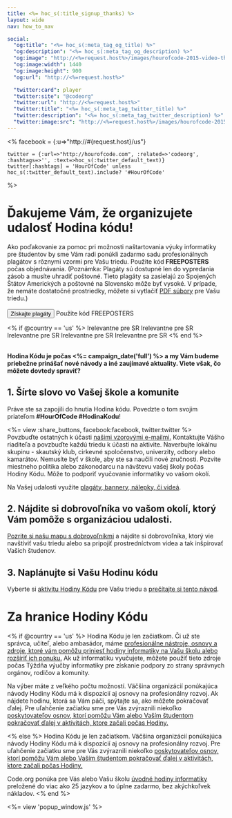```yaml
---
title: <%= hoc_s(:title_signup_thanks) %>
layout: wide
nav: how_to_nav

social:
  "og:title": "<%= hoc_s(:meta_tag_og_title) %>"
  "og:description": "<%= hoc_s(:meta_tag_og_description) %>"
  "og:image": "http://<%=request.host%>/images/hourofcode-2015-video-thumbnail.png"
  "og:image:width": 1440
  "og:image:height": 900
  "og:url": "http://<%=request.host%>"

  "twitter:card": player
  "twitter:site": "@codeorg"
  "twitter:url": "http://<%=request.host%>"
  "twitter:title": "<%= hoc_s(:meta_tag_twitter_title) %>"
  "twitter:description": "<%= hoc_s(:meta_tag_twitter_description) %>"
  "twitter:image:src": "http://<%=request.host%>/images/hourofcode-2015-video-thumbnail.png"
---
```

<%
    facebook = {:u=>"http://#{request.host}/us"}

    twitter = {:url=>"http://hourofcode.com", :related=>'codeorg', :hashtags=>'', :text=>hoc_s(:twitter_default_text)}
    twitter[:hashtags] = 'HourOfCode' unless hoc_s(:twitter_default_text).include? '#HourOfCode'
%>

# Ďakujeme Vám, že organizujete udalosť Hodina kódu!

Ako poďakovanie za pomoc pri možnosti naštartovania výuky informatiky pre študentov by sme Vám radi ponúkli zadarmo sadu profesionálnych plagátov s rôznymi vzormi pre Vašu triedu. Použite kód **FREEPOSTERS** počas objednávania. (Poznámka: Plagáty sú dostupné len do vypredania zásob a musíte uhradiť poštovné. Tieto plagáty sa zasielajú zo Spojených Štátov Amerických a poštovné na Slovensko môže byť vysoké. V prípade, že nemáte dostatočné prostriedky, môžete si vytlačiť [PDF súbory](https://code.org/inspire) pre Vašu triedu.)  
<br /> [<button>Získajte plagáty</button>](https://store.code.org/products/code-org-posters-set-of-12) Použite kód FREEPOSTERS

<% if @country == 'us' %> Irelevantne pre SR Irelevantne pre SR Irelevantne pre SR Irelevantne pre SR Irelevantne pre SR <% end %>

<br /> **Hodina Kódu je počas <%= campaign_date('full') %> a my Vám budeme priebežne prinášať nové návody a iné zaujímavé aktuality. Viete však, čo môžete dovtedy spraviť?**

## 1. Šírte slovo vo Vašej škole a komunite

Práve ste sa zapojili do hnutia Hodina kódu. Povedzte o tom svojim priateľom **#HourOfCode #HodinaKodu**!

<%= view :share_buttons, facebook:facebook, twitter:twitter %> <br /> Povzbuďte ostatných k účasti [našimi vzorovými e-mailmi.](<%= resolve_url('/promote/resources#sample-emails') %>) Kontaktujte Vášho riaditeľa a povzbuďte každú triedu k účasti na aktivite. Naverbujte lokálnu skupinu - skautský klub, cirkevné spoločenstvo, univerzity, odbory alebo kamarátov. Nemusíte byť v škole, aby ste sa naučili nové zručnosti. Pozvite miestneho politika alebo zákonodarcu na návštevu vašej školy počas Hodiny Kódu. Môže to podporiť vyučovanie informatiky vo vašom okolí.

Na Vašej udalosti využite [plagáty, bannery, nálepky, či videá](<%= resolve_url('/promote/resources') %>).

## 2. Nájdite si dobrovoľníka vo vašom okolí, ktorý Vám pomôže s organizáciou udalosti.

[Pozrite si našu mapu s dobrovoľníkmi](<%= resolve_url('https://code.org/volunteer/local') %>) a nájdite si dobrovoľníka, ktorý vie navštíviť vašu triedu alebo sa pripojiť prostredníctvom videa a tak inšpirovať Vašich študenov.

## 3. Naplánujte si Vašu Hodinu kódu

Vyberte si [ aktivitu Hodiny Kódu](https://hourofcode.com/learn) pre Vašu triedu a [ prečítajte si tento návod](<%= resolve_url('/how-to') %>).

# Za hranice Hodiny Kódu

<% if @country == 'us' %> Hodina Kódu je len začiatkom. Či už ste správca, učiteľ, alebo ambasádor, máme [ profesionálne nástroje, osnovy a zdroje, ktoré vám pomôžu priniesť hodiny informatiky na Vašu školu alebo rozšíriť ich ponuku.](https://code.org/yourschool) Ak už informatiku vyučujete, môžete použiť tieto zdroje počas Týždňa výučby informatiky pre získanie podpory zo strany správnych orgánov, rodičov a komunity.

Na výber máte z veľkého počtu možností. Väčšina organizácií ponúkajúca návody Hodiny Kódu má k dispozícií aj osnovy na profesionálny rozvoj. Ak nájdete hodinu, ktorá sa Vám páči, spýtajte sa, ako môžete pokračovať ďalej. Pre uľahčenie začiatku sme pre Vás zvýraznili niekoľko [poskytovateľov osnov, ktorí pomôžu Vám alebo Vaším študentom pokračovať ďalej v aktivitách, ktore začali počas Hodiny.](https://hourofcode.com/beyond)

<% else %> Hodina Kódu je len začiatkom. Väčšina organizácií ponúkajúca návody Hodiny Kódu má k dispozícií aj osnovy na profesionálny rozvoj. Pre uľahčenie začiatku sme pre Vás zvýraznili niekoľko [poskytovateľov osnov, ktorí pomôžu Vám alebo Vaším študentom pokračovať ďalej v aktivitách, ktore začali počas Hodiny.](https://hourofcode.com/beyond)

Code.org ponúka pre Vás alebo Vašu školu [úvodné hodiny informatiky](https://code.org/educate/curriculum/cs-fundamentals-international) preložené do viac ako 25 jazykov a to úplne zadarmo, bez akýchkoľvek nákladov. <% end %>

<%= view 'popup_window.js' %>